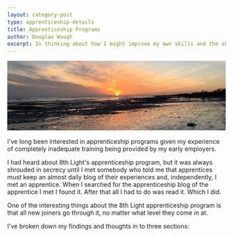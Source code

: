 ```yaml
---
layout: category-post
type: apprenticeship-details
title: Apprenticeship Programs
author: Douglas Waugh
excerpt: In thinking about how I might improve my own skills and the skills of the developers around me I have researched the 8th Light apprenticeship program.  This is what I found.
---
```


![Sunset at Climping](/assets/images/sunset-at-climping.jpg "Sunset at Climping")

I've long been interested in apprenticeship programs given my experience of completely inadequate training being provided by my early employers.

I had heard about 8th Light's apprenticeship program, but it was always shrouded in secrecy until I met somebody who told me that apprentices must keep an almost daily blog of their experiences and, independently, I met an apprentice.  When I searched for the apprenticeship blog of the apprentice I met I found it.  After that all I had to do was read it.  Which I did.

One of the interesting things about the 8th Light apprenticeship program is that all new joiners go through it, no matter what level they come in at.

I've broken down my findings and thoughts in to three sections: